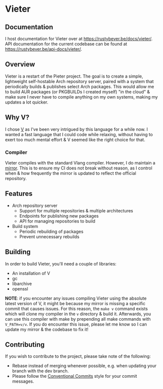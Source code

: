 # Vieter

## Documentation

I host documentation for Vieter over at https://rustybever.be/docs/vieter/. API
documentation for the current codebase can be found at
https://rustybever.be/api-docs/vieter/.

## Overview

Vieter is a restart of the Pieter project. The goal is to create a simple,
lightweight self-hostable Arch repository server, paired with a system that
periodically builds & publishes select Arch packages. This would allow me to
build AUR packages (or PKGBUILDs I created myself) "in the cloud" & make sure I
never have to compile anything on my own systems, making my updates a lot
quicker.

## Why V?

I chose [V](https://vlang.io/) as I've been very intrigued by this language for
a while now. I wanted a fast language that I could code while relaxing, without
having to exert too much mental effort & V seemed like the right choice for
that.

### Compiler

Vieter compiles with the standard Vlang compiler. However, I do maintain a
[mirror](https://git.rustybever.be/Chewing_Bever/v). This is to ensure my CI
does not break without reason, as I control when & how frequently the mirror is
updated to reflect the official repository.

## Features

* Arch repository server
    * Support for multiple repositories & multiple architectures
    * Endpoints for publishing new packages
    * API for managing repositories to build
* Build system
    * Periodic rebuilding of packages
    * Prevent unnecessary rebuilds

## Building

In order to build Vieter, you'll need a couple of libraries:

* An installation of V
* gc
* libarchive
* openssl

**NOTE**: if you encounter any issues compiling Vieter using the absolute
latest version of V, it might be because my mirror is missing a specific commit
that causes issues. For this reason, the `make v` command exists which will
clone my compiler in the `v` directory & build it. Afterwards, you can use this
compiler with make by prepending all make commands with `V_PATH=v/v`. If you do
encounter this issue, please let me know so I can update my mirror & the
codebase to fix it!

## Contributing

If you wish to contribute to the project, please take note of the following:

* Rebase instead of merging whenever possible, e.g. when updating your branch
  with the dev branch.
* Please follow the
  [Conventional Commits](https://www.conventionalcommits.org/) style for your
  commit messages.
